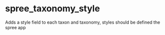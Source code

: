 spree_taxonomy_style
====================

Adds a style field to each taxon and taxonomy, styles should be defined the spree app